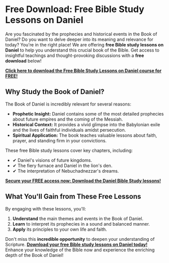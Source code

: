 # Free Download: Free Bible Study Lessons on Daniel

Are you fascinated by the prophecies and historical events in the Book of Daniel? Do you want to delve deeper into its meaning and relevance for today? You're in the right place! We are offering **free Bible study lessons on Daniel** to help you understand this crucial book of the Bible. Get access to insightful teachings and thought-provoking discussions with a **free download** below!

[**Click here to download the Free Bible Study Lessons on Daniel course for FREE!**](https://udemywork.com/free-bible-study-lessons-on-daniel)

## Why Study the Book of Daniel?

The Book of Daniel is incredibly relevant for several reasons:

*   **Prophetic Insight:** Daniel contains some of the most detailed prophecies about future empires and the coming of the Messiah.
*   **Historical Context:** It provides a vivid glimpse into the Babylonian exile and the lives of faithful individuals amidst persecution.
*   **Spiritual Application:** The book teaches valuable lessons about faith, prayer, and standing firm in your convictions.

These free Bible study lessons cover key chapters, including:

*   ✔ Daniel's visions of future kingdoms.
*   ✔ The fiery furnace and Daniel in the lion's den.
*   ✔ The interpretation of Nebuchadnezzar's dreams.

[**Secure your FREE access now: Download the Daniel Bible Study lessons!**](https://udemywork.com/free-bible-study-lessons-on-daniel)

## What You'll Gain from These Free Lessons

By engaging with these lessons, you'll:

1.  **Understand** the main themes and events in the Book of Daniel.
2.  **Learn** to interpret its prophecies in a sound and balanced manner.
3.  **Apply** its principles to your own life and faith.

Don't miss this **incredible opportunity** to deepen your understanding of Scripture. [**Download your free Bible study lessons on Daniel today!**](https://udemywork.com/free-bible-study-lessons-on-daniel) Enhance your knowledge of the Bible now and experience the enriching depth of the Book of Daniel!

